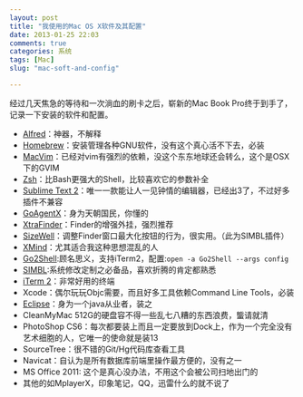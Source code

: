 ```yaml
---
layout: post
title: "我使用的Mac OS X软件及其配置"
date: 2013-01-25 22:03
comments: true
categories: 系统 
tags: [Mac]
slug: "mac-soft-and-config"

---
```


经过几天焦急的等待和一次淌血的刷卡之后，崭新的Mac Book Pro终于到手了，记录一下安装的软件和配置。

- [Alfred][]：神器，不解释
- [Homebrew][]：安装管理各种GNU软件，没有这个真心活不下去，必装
- [MacVim][]：已经对vim有强烈的依赖，没这个东东地球还会转么，这个是OSX下的GVIM
- [Zsh][]：比Bash更强大的Shell，比较喜欢它的参数补全
- [Sublime Text 2][st2]：唯一一款能让人一见钟情的编辑器，已经出3了，不过好多插件不兼容
- [GoAgentX][]：身为天朝国民，你懂的
- [XtraFinder][]：Finder的增强外挂，强烈推荐
- [SizeWell][]：调整Finder窗口最大化按钮的行为，很实用。（此为SIMBL插件）
- [XMind][]：尤其适合我这种思想混乱的人
- [Go2Shell][]:顾名思义，支持iTerm2，配置:`open -a Go2Shell --args config`
- [SIMBL][]:系统修改定制之必备品，喜欢折腾的肯定都熟悉<!-- more -->
- [iTerm 2][iTerm2]：非常好用的终端 
- Xcode：偶尔玩玩Objc需要，而且好多工具依赖Command Line Tools，必装
- [Eclipse][]：身为一个java从业者，装之
- CleanMyMac 512G的硬盘容不得一些乱七八糟的东西浪费，螚请就清
- PhotoShop CS6：每次都要装上而且一定要放到Dock上，作为一个完全没有艺术细胞的人，它唯一的使命就是装13
- SourceTree：很不错的Git/Hg代码库查看工具
- Navicat：自认为是所有数据库前端里操作最方便的，没有之一
- MS Office 2011: 这个是真心没办法，不用这个会被公司扫地出门的
- 其他的如MplayerX，印象笔记，QQ，迅雷什么的就不说了

[xtrafinder]:http://www.trankynam.com/xtrafinder
[Alfred]:http://www.alfredapp.com
[SizeWell]:http://sizewellplugin.com/
[GoAgentX]:https://github.com/ohdarling/GoAgentX/wiki
[iTerm2]:http://www.iterm2.com
[Zsh]:http://www.zsh.org
[Homebrew]:http://mxcl.github.com/homebrew/
[st2]:http://www.sublimetext.com/2
[xmind]:http://www.xmind.net
[MacVim]:http://macvim.org/OSX
[Eclipse]:http://eclipse.org
[SIMBL]:http://www.culater.net/software/SIMBL/SIMBL.php
[Go2Shell]:https://itunes.apple.com/cn/app/go2shell/id445770608?mt=12#